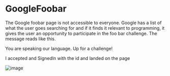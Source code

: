 # GoogleFoobar
The Google foobar page is not accessible to everyone. Google has a list of what the user goes searching for and if it finds it relevant to programming, it gives the user an opportunity to participate in the foo bar challenge.
The message reads like this.

You are speaking our language.
Up for a challenge!

I accepted and SignedIn with the id and landed on the page

![image](https://user-images.githubusercontent.com/20560757/85766072-51655800-b734-11ea-9f96-5bbd254d9582.png)
